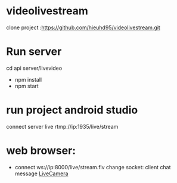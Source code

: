 # videolivestream
clone project :https://github.com/hieuhd95/videolivestream.git

# Run server
cd api server/livevideo
  - npm install
  - npm start
# run project android studio
  connect server live
    rtmp://ip:1935/live/stream
    
# web browser:
 - connect ws://ip:8000/live/stream.flv
change socket: client chat message [LiveCamera](https://github.com/hieuhd95/videolivestream/blob/61fc0e16d408fba231564b22ef69465913da1c0f/app/src/main/java/com/aloopen/livestreamingfb/LiveCamera.java#L56)

